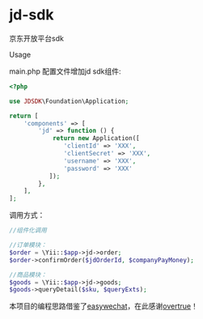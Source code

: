 # jd-sdk
京东开放平台sdk

Usage

main.php 配置文件增加jd sdk组件:

```php
<?php

use JDSDK\Foundation\Application;

return [
    'components' => [
        'jd' => function () {
            return new Application([
               'clientId' => 'XXX',
               'clientSecret' => 'XXX',
               'username' => 'XXX',
               'password' => 'XXX'
           ]);
        },
    ],
];
```

调用方式：

```php
//组件化调用

//订单模块：
$order = \Yii::$app->jd->order;
$order->confirmOrder($jdOrderId, $companyPayMoney);

//商品模块：
$goods = \Yii::$app->jd->goods;
$goods->queryDetail($sku, $queryExts);
```

本项目的编程思路借鉴了[easywechat](https://github.com/overtrue/wechat)，在此感谢[overtrue](https://github.com/overtrue)！
